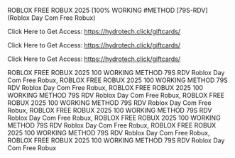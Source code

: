 ROBLOX FREE ROBUX 2025 (100% WORKING #METHOD [79S-RDV] (Roblox Day Com Free Robux)

Click Here to Get Access: https://hydrotech.click/giftcards/

Click Here to Get Access: https://hydrotech.click/giftcards/

Click Here to Get Access: https://hydrotech.click/giftcards/

ROBLOX FREE ROBUX 2025 100 WORKING METHOD 79S RDV Roblox Day Com Free Robux, ROBLOX FREE ROBUX 2025 100 WORKING METHOD 79S RDV Roblox Day Com Free Robux, ROBLOX FREE ROBUX 2025 100 WORKING METHOD 79S RDV Roblox Day Com Free Robux, ROBLOX FREE ROBUX 2025 100 WORKING METHOD 79S RDV Roblox Day Com Free Robux, ROBLOX FREE ROBUX 2025 100 WORKING METHOD 79S RDV Roblox Day Com Free Robux, ROBLOX FREE ROBUX 2025 100 WORKING METHOD 79S RDV Roblox Day Com Free Robux, ROBLOX FREE ROBUX 2025 100 WORKING METHOD 79S RDV Roblox Day Com Free Robux, ROBLOX FREE ROBUX 2025 100 WORKING METHOD 79S RDV Roblox Day Com Free Robux
